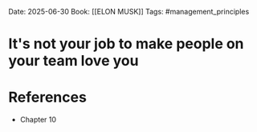 Date: 2025-06-30
Book: [[ELON MUSK]]
Tags: #management_principles 
# It's not your job to make people on your team love you


# References
- Chapter 10
